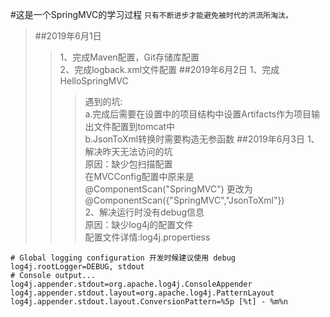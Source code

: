 #这是一个SpringMVC的学习过程
`只有不断进步才能避免被时代的洪流所淘汰。`

>##2019年6月1日
>>1、完成Maven配置，Git存储库配置  
>>2、完成logback.xml文件配置
>##2019年6月2日
>>1、完成HelloSpringMVC  
>>>遇到的坑:  
>>>a.完成后需要在设置中的项目结构中设置Artifacts作为项目输出文件配置到tomcat中  
>>>b.JsonToXml转换时需要构造无参函数
>##2019年6月3日
>>1、解决昨天无法访问的坑  
>>原因：缺少包扫描配置  
>>在MVCConfig配置中原来是@ComponentScan("SpringMVC") 更改为 @ComponentScan({"SpringMVC","JsonToXml"})   
>>2、解决运行时没有debug信息  
>>原因：缺少log4j的配置文件  
>>配置文件详情:log4j.propertiess   
```properties
# Global logging configuration 开发时候建议使用 debug
log4j.rootLogger=DEBUG, stdout
# Console output...
log4j.appender.stdout=org.apache.log4j.ConsoleAppender
log4j.appender.stdout.layout=org.apache.log4j.PatternLayout
log4j.appender.stdout.layout.ConversionPattern=%5p [%t] - %m%n
```
>>>
